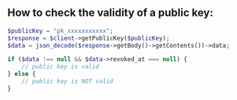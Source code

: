 ## How to check the validity of a public key:

```php
$publicKey = "pk_xxxxxxxxxxx";
$response = $client->getPublicKey($publicKey);
$data = json_decode($response->getBody()->getContents())->data;

if ($data !== null && $data->revoked_at === null) {
    // public key is valid
} else {
    // public key is NOT valid
}
```
